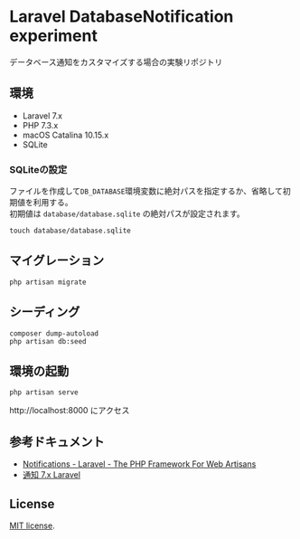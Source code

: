 # Laravel DatabaseNotification experiment

データベース通知をカスタマイズする場合の実験リポジトリ

## 環境

- Laravel 7.x
- PHP 7.3.x
- macOS Catalina 10.15.x
- SQLite

### SQLiteの設定

ファイルを作成して`DB_DATABASE`環境変数に絶対パスを指定するか、省略して初期値を利用する。  
初期値は `database/database.sqlite` の絶対パスが設定されます。

```
touch database/database.sqlite
```

## マイグレーション

```
php artisan migrate
```

## シーディング

```
composer dump-autoload
php artisan db:seed
```

## 環境の起動

```
php artisan serve
```

http://localhost:8000 にアクセス

## 参考ドキュメント

- [Notifications - Laravel - The PHP Framework For Web Artisans](https://laravel.com/docs/7.x/notifications)
- [通知 7.x Laravel](https://readouble.com/laravel/7.x/ja/notifications.html)

## License

[MIT license](https://opensource.org/licenses/MIT).
